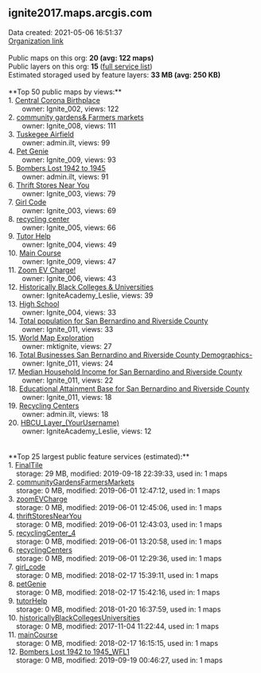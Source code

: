<h2>ignite2017.maps.arcgis.com</h2> Data created: 2021-05-06 16:51:37 <br /><a target='new' href='https://ignite2017.maps.arcgis.com'>Organization link</a><br /><br />Public maps on this org: <b>20 (avg: 122 maps)</b><br />Public layers on this org: <b>15 </b>(<a target='new' href='https://services.arcgis.com/nrSiUhvi0RhfW2QL/ArcGIS/rest/services'>full service list</a>)<br />Estimated storaged used by feature layers: <b>33 MB (avg: 250 KB)</b><br /><br />**Top 50 public maps by views:**<br />  1. <a target='new' href='https://www.arcgis.com/home/item.html?id=b3baeff845bc47319438f86d6c77e3d8'>Central Corona Birthplace</a> <br />  &nbsp;&nbsp;&nbsp;&nbsp; &nbsp;&nbsp;owner: Ignite_002, views: 122<br />  2. <a target='new' href='https://www.arcgis.com/home/item.html?id=3412a184c7a64760b3bd8cc71969d0dc'>community gardens& Farmers markets</a> <br />  &nbsp;&nbsp;&nbsp;&nbsp; &nbsp;&nbsp;owner: Ignite_008, views: 111<br />  3. <a target='new' href='https://www.arcgis.com/home/item.html?id=028f6f948c7c4283ad09ec81e34ac09c'>Tuskegee Airfield</a> <br />  &nbsp;&nbsp;&nbsp;&nbsp; &nbsp;&nbsp;owner: admin.ilt, views: 99<br />  4. <a target='new' href='https://www.arcgis.com/home/item.html?id=a105ea5073b948c0b04dc4e0d5d2877f'>Pet Genie</a> <br />  &nbsp;&nbsp;&nbsp;&nbsp; &nbsp;&nbsp;owner: Ignite_009, views: 93<br />  5. <a target='new' href='https://www.arcgis.com/home/item.html?id=1026ef7a82604599bf4724b9a68be8b6'>Bombers Lost 1942 to 1945</a> <br />  &nbsp;&nbsp;&nbsp;&nbsp; &nbsp;&nbsp;owner: admin.ilt, views: 91<br />  6. <a target='new' href='https://www.arcgis.com/home/item.html?id=f645328ca80145f4b7017ffa00152b60'>Thrift Stores Near You</a> <br />  &nbsp;&nbsp;&nbsp;&nbsp; &nbsp;&nbsp;owner: Ignite_003, views: 79<br />  7. <a target='new' href='https://www.arcgis.com/home/item.html?id=45aa10590392426bb890e4051c2ee5d0'>Girl Code</a> <br />  &nbsp;&nbsp;&nbsp;&nbsp; &nbsp;&nbsp;owner: Ignite_003, views: 69<br />  8. <a target='new' href='https://www.arcgis.com/home/item.html?id=e57b327361b44757a9b6a6e4b16c1834'>recycling center</a> <br />  &nbsp;&nbsp;&nbsp;&nbsp; &nbsp;&nbsp;owner: Ignite_005, views: 66<br />  9. <a target='new' href='https://www.arcgis.com/home/item.html?id=25e0f26ef1f04b9983289d60c628fdba'>Tutor Help</a> <br />  &nbsp;&nbsp;&nbsp;&nbsp; &nbsp;&nbsp;owner: Ignite_004, views: 49<br />  10. <a target='new' href='https://www.arcgis.com/home/item.html?id=addfba6843914cc78433a837424790fb'>Main Course</a> <br />  &nbsp;&nbsp;&nbsp;&nbsp; &nbsp;&nbsp;owner: Ignite_009, views: 47<br />  11. <a target='new' href='https://www.arcgis.com/home/item.html?id=5aad574874584679a5cee47a13aa32a0'>Zoom EV Charge!</a> <br />  &nbsp;&nbsp;&nbsp;&nbsp; &nbsp;&nbsp;owner: Ignite_006, views: 43<br />  12. <a target='new' href='https://www.arcgis.com/home/item.html?id=47fdf24abf544a0ca163ea61414d2aab'>Historically Black Colleges & Universities</a> <br />  &nbsp;&nbsp;&nbsp;&nbsp; &nbsp;&nbsp;owner: IgniteAcademy_Leslie, views: 39<br />  13. <a target='new' href='https://www.arcgis.com/home/item.html?id=09f929ae02494f80971033b4ccfa749b'>High School</a> <br />  &nbsp;&nbsp;&nbsp;&nbsp; &nbsp;&nbsp;owner: Ignite_004, views: 33<br />  14. <a target='new' href='https://www.arcgis.com/home/item.html?id=e4bfd9832dc14c3c89b1fb2b1074b3e2'>Total population  for San Bernardino and Riverside County </a> <br />  &nbsp;&nbsp;&nbsp;&nbsp; &nbsp;&nbsp;owner: Ignite_011, views: 33<br />  15. <a target='new' href='https://www.arcgis.com/home/item.html?id=8ca7c56b1da64bd686cc6bedb81101f5'>World Map Exploration</a> <br />  &nbsp;&nbsp;&nbsp;&nbsp; &nbsp;&nbsp;owner: mktignite, views: 27<br />  16. <a target='new' href='https://www.arcgis.com/home/item.html?id=078ec90542eb4c2fbe0c5f942b74f3c5'>Total Businesses San Bernardino and Riverside County Demographics-</a> <br />  &nbsp;&nbsp;&nbsp;&nbsp; &nbsp;&nbsp;owner: Ignite_011, views: 24<br />  17. <a target='new' href='https://www.arcgis.com/home/item.html?id=a18675cc60b8405ba195a20ebcef2cce'>Median Household Income  for San Bernardino and Riverside County</a> <br />  &nbsp;&nbsp;&nbsp;&nbsp; &nbsp;&nbsp;owner: Ignite_011, views: 22<br />  18. <a target='new' href='https://www.arcgis.com/home/item.html?id=db3d39e9d88a4dbe8f48974eaf0124a8'>Educational Attainment Base  for San Bernardino and Riverside County </a> <br />  &nbsp;&nbsp;&nbsp;&nbsp; &nbsp;&nbsp;owner: Ignite_011, views: 18<br />  19. <a target='new' href='https://www.arcgis.com/home/item.html?id=95afa67f7aaa4dc48a7327c9ea2da579'>Recycling Centers</a> <br />  &nbsp;&nbsp;&nbsp;&nbsp; &nbsp;&nbsp;owner: admin.ilt, views: 18<br />  20. <a target='new' href='https://www.arcgis.com/home/item.html?id=4cb7051a5ad94931bfddbd5549089a26'>HBCU_Layer_(YourUsername)</a> <br />  &nbsp;&nbsp;&nbsp;&nbsp; &nbsp;&nbsp;owner: IgniteAcademy_Leslie, views: 12<br /><br /><br />**Top 25 largest public feature services (estimated):**<br /> 1. <a target='new' href='https://www.arcgis.com/home/item.html?id=b45b6f0b420d4adea66f464de039523e'>FinalTile</a><br /> &nbsp;&nbsp;&nbsp;&nbsp;storage: 29 MB, modified: 2019-09-18 22:39:33,  used in: 1 maps<br /> 2. <a target='new' href='https://www.arcgis.com/home/item.html?id=04603e17c1d34f1cbd0406bda6aa493d'>communityGardensFarmersMarkets</a><br /> &nbsp;&nbsp;&nbsp;&nbsp;storage: 0 MB, modified: 2019-06-01 12:47:12,  used in: 1 maps<br /> 3. <a target='new' href='https://www.arcgis.com/home/item.html?id=27a3ce26b4064692a45d2f71742df6d4'>zoomEVCharge</a><br /> &nbsp;&nbsp;&nbsp;&nbsp;storage: 0 MB, modified: 2019-06-01 12:45:06,  used in: 1 maps<br /> 4. <a target='new' href='https://www.arcgis.com/home/item.html?id=b4597b995b9e449e95f55521a6529cef'>thriftStoresNearYou</a><br /> &nbsp;&nbsp;&nbsp;&nbsp;storage: 0 MB, modified: 2019-06-01 12:43:03,  used in: 1 maps<br /> 5. <a target='new' href='https://www.arcgis.com/home/item.html?id=0d0e75ea605644b9b0c1875b2fc6b06f'>recyclingCenter_4</a><br /> &nbsp;&nbsp;&nbsp;&nbsp;storage: 0 MB, modified: 2019-06-01 13:20:58,  used in: 1 maps<br /> 6. <a target='new' href='https://www.arcgis.com/home/item.html?id=d1dd05e17db4475d9e744c1597493b38'>recyclingCenters</a><br /> &nbsp;&nbsp;&nbsp;&nbsp;storage: 0 MB, modified: 2019-06-01 12:29:36,  used in: 1 maps<br /> 7. <a target='new' href='https://www.arcgis.com/home/item.html?id=f5b4904501c749ff8288404835f37984'>girl_code</a><br /> &nbsp;&nbsp;&nbsp;&nbsp;storage: 0 MB, modified: 2018-02-17 15:39:11,  used in: 1 maps<br /> 8. <a target='new' href='https://www.arcgis.com/home/item.html?id=b1b5092c723e4991a6a4f74a72563fd5'>petGenie</a><br /> &nbsp;&nbsp;&nbsp;&nbsp;storage: 0 MB, modified: 2018-02-17 15:42:16,  used in: 1 maps<br /> 9. <a target='new' href='https://www.arcgis.com/home/item.html?id=fe03e71d14f74a2aa1ab82b259eacd4c'>tutorHelp</a><br /> &nbsp;&nbsp;&nbsp;&nbsp;storage: 0 MB, modified: 2018-01-20 16:37:59,  used in: 1 maps<br /> 10. <a target='new' href='https://www.arcgis.com/home/item.html?id=a05eec8d167940778a94a3dca9d0974e'>historicallyBlackCollegesUniversities</a><br /> &nbsp;&nbsp;&nbsp;&nbsp;storage: 0 MB, modified: 2017-11-04 11:22:44,  used in: 1 maps<br /> 11. <a target='new' href='https://www.arcgis.com/home/item.html?id=ba8b05321bb4490bb2dfcbbce745fe39'>mainCourse</a><br /> &nbsp;&nbsp;&nbsp;&nbsp;storage: 0 MB, modified: 2018-02-17 16:15:15,  used in: 1 maps<br /> 12. <a target='new' href='https://www.arcgis.com/home/item.html?id=c3aba13efac345d6b3a5a331378a8ee1'>Bombers Lost 1942 to 1945_WFL1</a><br /> &nbsp;&nbsp;&nbsp;&nbsp;storage: 0 MB, modified: 2019-09-19 00:46:27,  used in: 1 maps<br />